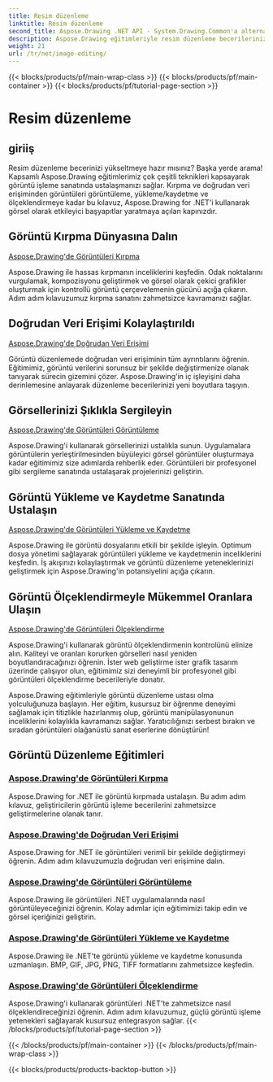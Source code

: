 ```yaml
---
title: Resim düzenleme
linktitle: Resim düzenleme
second_title: Aspose.Drawing .NET API - System.Drawing.Common'a alternatif
description: Aspose.Drawing eğitimleriyle resim düzenleme becerilerinizi geliştirin! Çarpıcı sonuçlar için kırpma, doğrudan veri erişimi, görüntüleme ve ölçeklendirme tekniklerini öğrenin.
weight: 21
url: /tr/net/image-editing/
---
```


{{< blocks/products/pf/main-wrap-class >}}
{{< blocks/products/pf/main-container >}}
{{< blocks/products/pf/tutorial-page-section >}}

# Resim düzenleme


## giriiş

Resim düzenleme becerinizi yükseltmeye hazır mısınız? Başka yerde arama! Kapsamlı Aspose.Drawing eğitimlerimiz çok çeşitli teknikleri kapsayarak görüntü işleme sanatında ustalaşmanızı sağlar. Kırpma ve doğrudan veri erişiminden görüntüleri görüntüleme, yükleme/kaydetme ve ölçeklendirmeye kadar bu kılavuz, Aspose.Drawing for .NET'i kullanarak görsel olarak etkileyici başyapıtlar yaratmaya açılan kapınızdır.

## Görüntü Kırpma Dünyasına Dalın

[Aspose.Drawing'de Görüntüleri Kırpma](./cropping/)

Aspose.Drawing ile hassas kırpmanın inceliklerini keşfedin. Odak noktalarını vurgulamak, kompozisyonu geliştirmek ve görsel olarak çekici grafikler oluşturmak için kontrollü görüntü çerçevelemenin gücünü açığa çıkarın. Adım adım kılavuzumuz kırpma sanatını zahmetsizce kavramanızı sağlar.

## Doğrudan Veri Erişimi Kolaylaştırıldı

[Aspose.Drawing'de Doğrudan Veri Erişimi](./direct-data-access/)

Görüntü düzenlemede doğrudan veri erişiminin tüm ayrıntılarını öğrenin. Eğitimimiz, görüntü verilerini sorunsuz bir şekilde değiştirmenize olanak tanıyarak sürecin gizemini çözer. Aspose.Drawing'in iç işleyişini daha derinlemesine anlayarak düzenleme becerilerinizi yeni boyutlara taşıyın.

## Görsellerinizi Şıklıkla Sergileyin

[Aspose.Drawing'de Görüntüleri Görüntüleme](./display/)

Aspose.Drawing'i kullanarak görsellerinizi ustalıkla sunun. Uygulamalara görüntülerin yerleştirilmesinden büyüleyici görsel görüntüler oluşturmaya kadar eğitimimiz size adımlarda rehberlik eder. Görüntüleri bir profesyonel gibi sergileme sanatında ustalaşarak projelerinizi geliştirin.

## Görüntü Yükleme ve Kaydetme Sanatında Ustalaşın

[Aspose.Drawing'de Görüntüleri Yükleme ve Kaydetme](./load-save/)

Aspose.Drawing ile görüntü dosyalarını etkili bir şekilde işleyin. Optimum dosya yönetimi sağlayarak görüntüleri yükleme ve kaydetmenin inceliklerini keşfedin. İş akışınızı kolaylaştırmak ve görüntü düzenleme yeteneklerinizi geliştirmek için Aspose.Drawing'in potansiyelini açığa çıkarın.

## Görüntü Ölçeklendirmeyle Mükemmel Oranlara Ulaşın

[Aspose.Drawing'de Görüntüleri Ölçeklendirme](./scale/)

Aspose.Drawing'i kullanarak görüntü ölçeklendirmenin kontrolünü elinize alın. Kaliteyi ve oranları korurken görselleri nasıl yeniden boyutlandıracağınızı öğrenin. İster web geliştirme ister grafik tasarım üzerinde çalışıyor olun, eğitimimiz sizi deneyimli bir profesyonel gibi görüntüleri ölçeklendirme becerileriyle donatır.

Aspose.Drawing eğitimleriyle görüntü düzenleme ustası olma yolculuğunuza başlayın. Her eğitim, kusursuz bir öğrenme deneyimi sağlamak için titizlikle hazırlanmış olup, görüntü manipülasyonunun inceliklerini kolaylıkla kavramanızı sağlar. Yaratıcılığınızı serbest bırakın ve sıradan görüntüleri olağanüstü sanat eserlerine dönüştürün!
## Görüntü Düzenleme Eğitimleri
### [Aspose.Drawing'de Görüntüleri Kırpma](./cropping/)
Aspose.Drawing for .NET ile görüntü kırpmada ustalaşın. Bu adım adım kılavuz, geliştiricilerin görüntü işleme becerilerini zahmetsizce geliştirmelerine olanak tanır.
### [Aspose.Drawing'de Doğrudan Veri Erişimi](./direct-data-access/)
Aspose.Drawing for .NET ile görüntüleri verimli bir şekilde değiştirmeyi öğrenin. Adım adım kılavuzumuzla doğrudan veri erişimine dalın.
### [Aspose.Drawing'de Görüntüleri Görüntüleme](./display/)
Aspose.Drawing ile görüntüleri .NET uygulamalarında nasıl görüntüleyeceğinizi öğrenin. Kolay adımlar için eğitimimizi takip edin ve görsel içeriğinizi geliştirin.
### [Aspose.Drawing'de Görüntüleri Yükleme ve Kaydetme](./load-save/)
Aspose.Drawing ile .NET'te görüntü yükleme ve kaydetme konusunda uzmanlaşın. BMP, GIF, JPG, PNG, TIFF formatlarını zahmetsizce keşfedin.
### [Aspose.Drawing'de Görüntüleri Ölçeklendirme](./scale/)
Aspose.Drawing'i kullanarak görüntüleri .NET'te zahmetsizce nasıl ölçeklendireceğinizi öğrenin. Adım adım kılavuzumuz, güçlü görüntü işleme yetenekleri sağlayarak kusursuz entegrasyon sağlar.
{{< /blocks/products/pf/tutorial-page-section >}}

{{< /blocks/products/pf/main-container >}}
{{< /blocks/products/pf/main-wrap-class >}}

{{< blocks/products/products-backtop-button >}}
